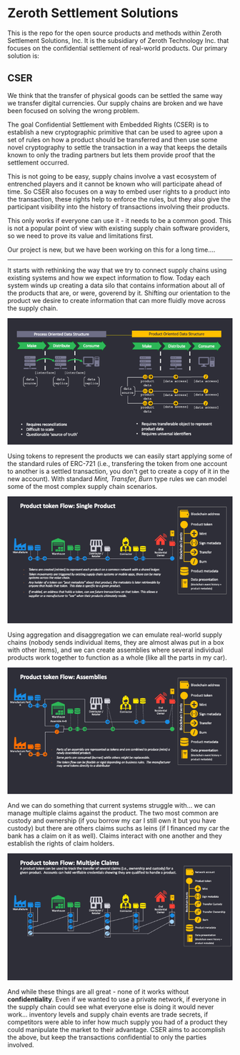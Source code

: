 # Zeroth Settlement Solutions
This is the repo for the open source products and methods within Zeroth Settlement Solutions, Inc.  It is the subsidiary of Zeroth Technology Inc. that focuses on the confidential settlement of real-world products.  Our primary solution is:

## CSER

We think that the transfer of physical goods can be settled the same way we transfer digital currencies.  Our supply chains are broken and we have been focused on solving the wrong problem.

The goal Confidential Settlement with Embedded Rights (CSER) is to establish a new cryptographic primitive that can be used to agree upon a set of rules on how a product should be transferred and then use some novel cryptography to settle the transaction in a way that keeps the details known to only the trading partners but lets them provide proof that the settlement occurred. 

This is not going to be easy, supply chains involve a vast ecosystem of entrenched players and it cannot be known who will participate ahead of time.  So CSER also focuses on a way to embed user rights to a product into the transaction, these rights help to enforce the rules, but they also give the participant visibility into the history of transactions involving their products.

This only works if everyone can use it - it needs to be a common good.  This is not a popular point of view with existing supply chain software providers, so we need to prove its value and limitations first.

Our project is new, but we have been working on this for a long time....

***

It starts with rethinking the way that we try to connect supply chains using existing systems and how we expect information to flow.  Today each system winds up creating a data silo that contains information about all of the products that are, or were, goverend by it.  Shifting our orientation to the product we desire to create information that can more fluidly move across the supply chain.

![Product Oriented Data](assets/images/product_oriented_data.png)

Using tokens to represent the products we can easily start applying some of the standard rules of ERC-721 (i.e., transfering the token from one account to another is a settled transaction, you don't get to create a copy of it in the new account).  With standard *Mint, Transfer, Burn* type rules we can model some of the most complex supply chain scenarios.

![Simple Token Flow](assets/images/simple_flow.png)

Using aggregation and disaggregation we can emulate real-world supply chains (nobody sends individual items, they are almost alwas put in a box with other items), and we can create assemblies where several individual products work together to function as a whole (like all the parts in my car).

![Assemblies Token Flow](assets/images/assemblies.png)

And we can do something that current systems struggle with... we can manage multiple claims against the product.  The two most common are custody and ownership (if you borrow my car I still own it but you have custody) but there are others claims suchs as leins (if I financed my car the bank has a claim on it as well).  Claims interact with one another and they establish the rights of claim holders.

![Claims Token Flow](assets/images/multiple_claims.png)

And while these things are all great - none of it works without **confidentiality**. Even if we wanted to use a private network, if everyone in the supply chain could see what everyone else is doing it would never work... inventory levels and supply chain events are trade secrets, if competitors were able to infer how much supply you had of a product they could manipulate the market to their advantage.  CSER aims to accomplish the above, but keep the transactions confidential to only the parties involved.
